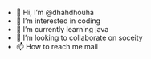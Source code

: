 - 👋 Hi, I’m @dhahdhouha
- 👀 I’m interested in coding
- 🌱 I’m currently learning java
- 💞️ I’m looking to collaborate on soceity
- 📫 How to reach me mail

<!---
dhahdhouha/dhahdhouha is a ✨ special ✨ repository because its `README.md` (this file) appears on your GitHub profile.
You can click the Preview link to take a look at your changes.
--->
